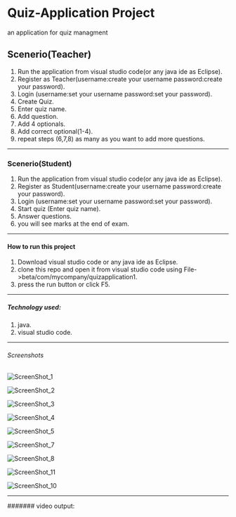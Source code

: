 # Quiz-Application Project
 an application for quiz managment
 
## Scenerio(Teacher)
1. Run the application from visual studio code(or any java ide as Eclipse).
2. Register as Teacher(username:create your username  password:create your password).
3. Login (username:set your username  password:set your password).
4. Create Quiz.
5. Enter quiz name.
6. Add question.
7. Add 4 optionals.
8. Add correct optional(1-4).
9. repeat steps (6,7,8) as many as you want to add more questions.
---
### Scenerio(Student)
1. Run the application from visual studio code(or any java ide as Eclipse).
2. Register as Student(username:create your username  password:create your password).
3. Login (username:set your username  password:set your password).
4. Start quiz (Enter quiz name).
5. Answer questions.
6. you will see marks at the end of exam.
---
#### How to run this project
1. Download  visual studio code or any java ide as Eclipse.
2. clone this repo and open it from visual studio code using File->beta/com/mycompany/quizapplication1.
3. press the run button or click F5.
---
##### Technology used:
1. java.
2. visual studio code.
---
###### Screenshots

![ScreenShot_1](https://github.com/user-attachments/assets/b174b3de-ddf1-423a-9e08-e7eac9c21cb2)






![ScreenShot_2](https://github.com/user-attachments/assets/2f389f79-debb-45c1-89be-e986115527d3)





![ScreenShot_3](https://github.com/user-attachments/assets/3f08dd01-aa69-4dae-9ea8-539aff61786a)






![ScreenShot_4](https://github.com/user-attachments/assets/116439cc-e8c4-47a1-bd84-8c07c8256188)





![ScreenShot_5](https://github.com/user-attachments/assets/60991cd5-9d26-4271-8db7-9a1457d4d7a4)





![ScreenShot_7](https://github.com/user-attachments/assets/8b0d58f8-0275-4625-a635-7afe98008a4c)








![ScreenShot_8](https://github.com/user-attachments/assets/57c7f693-1a2a-4c32-9849-2344380290ec)








![ScreenShot_11](https://github.com/user-attachments/assets/9f6087c1-4fb7-4373-ae24-154328263725)











![ScreenShot_10](https://github.com/user-attachments/assets/a6c9fe74-da4d-4384-82f2-6d23eb662fa2)

---

####### video output:



















